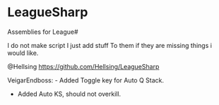 LeagueSharp
===========

Assemblies for League#

I do not make script I just add stuff
To them if they are missing things i would like.

@Hellsing https://github.com/Hellsing/LeagueSharp

VeigarEndboss:
	- Added Toggle key for Auto Q Stack.
- Added Auto KS, should not overkill.
